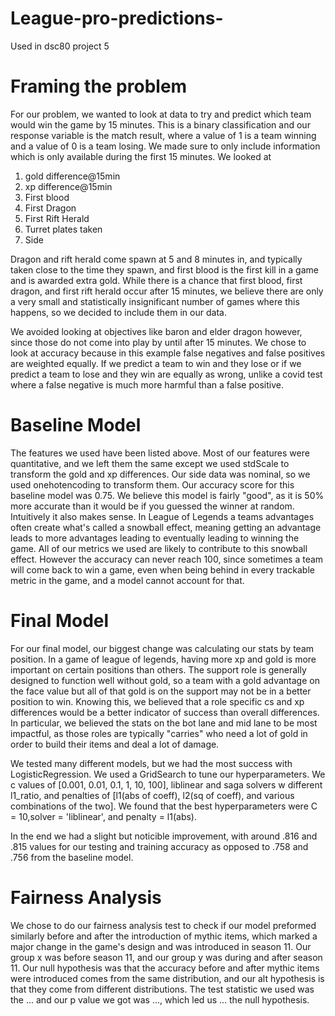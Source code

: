 # League-pro-predictions-
Used in dsc80 project 5
# Framing the problem
For our problem, we wanted to look at data to try and predict which team would win the game by 15 minutes. This is a binary classification and our response variable is the match result, where a value of 1 is a team winning and a value of 0 is a team losing. We made sure to only include information which is only available during the first 15 minutes. 
We looked at 

<ol>
  <li>gold difference@15min</li>
  <li>xp difference@15min</li>
  <li>First blood</li>
  <li>First Dragon</li>
  <li>First Rift Herald</li>
  <li>Turret plates taken</li>
  <li>Side</li>
</ol>  
Dragon and rift herald come spawn at 5 and 8 minutes in, and typically taken close to the time they spawn, and first blood is the first kill in a game and is awarded extra gold. While there is a chance that first blood, first dragon, and first rift herald occur after 15 minutes, we believe there are only a very small and statistically insignificant number of games where this happens, so we decided to include them in our data. 

We avoided looking at objectives like baron and elder dragon however, since those do not come into play by until after 15 minutes. 
We chose to look at accuracy because in this example false negatives and false positives are weighted equally. If we predict a team to win and they lose or if we predict a team to lose and they win are equally as wrong, unlike a covid test where a false negative is much more harmful than a false positive. 

# Baseline Model
The features we used have been listed above. Most of our features were quantitative, and we left them the same except we used stdScale to transform the gold and xp differences. Our side data was nominal, so we used onehotencoding to transform them. 
Our accuracy score for this baseline model was 0.75. We believe this model is fairly "good", as it is 50% more accurate than it would be if you guessed the winner at random. Intuitively it also makes sense. In League of Legends a teams advantages often create what's called a snowball effect, meaning getting an advantage leads to more advantages leading to eventually leading to winning the game. All of our metrics we used are likely to contribute to this snowball effect. 
However the accuracy can never reach 100, since sometimes a team will come back to win a game, even when being behind in every trackable metric in the game, and a model cannot account for that. 

# Final Model
For our final model, our biggest change was calculating our stats by team position. In a game of league of legends, having more xp and gold is more important on certain positions than others. The support role is generally designed to function well without gold, so a team with a gold advantage on the face value but all of that gold is on the support may not be in a better position to win. Knowing this, we believed that a role specific cs and xp differences would be a better indicator of success than overall differences. In particular, we believed the stats on the bot lane and mid lane to be most impactful, as those roles are typically "carries" who need a lot of gold in order to build their items and deal a lot of damage. 

We tested many different models, but we had the most success with LogisticRegression. We used a GridSearch to tune our hyperparameters. We c values of [0.001, 0.01, 0.1, 1, 10, 100], liblinear and saga solvers w different l1_ratio, and penalties of [l1(abs of coeff), l2(sq of coeff), and various combinations of the two]. We found that the best hyperparameters were C = 10,solver = 'liblinear', and penalty = l1(abs).  

In the end we had a slight but noticible improvement, with around .816 and .815 values for our testing and training accuracy as opposed to .758 and .756 from the baseline model. 
# Fairness Analysis

We chose to do our fairness analysis test to check if our model preformed similarly before and after the introduction of mythic items, which marked a major change in the game's design and was introduced in season 11. Our group x was before season 11, and our group y was during and after season 11. Our null hypothesis was that the accuracy before and after mythic items were introduced comes from the same distribution, and our alt hypothesis is that they come from different distributions. The test statistic we used was the ... and our p value we got was ..., which led us ... the null hypothesis. 
